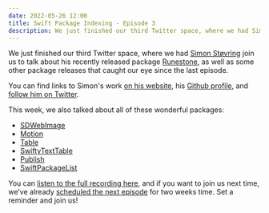 ```yaml
---
date: 2022-05-26 12:00
title: Swift Package Indexing - Episode 3
description: We just finished our third Twitter space, where we had Simon Støvring join us to talk about his recently released package Runestone, as well as some other package releases that caught our eye since the last episode. This time we covered six packages.
---
```


We just finished our third Twitter space, where we had [Simon Støvring](https://twitter.com/simonbs) join us to talk about his recently released package [Runestone](https://swiftpackageindex.com/simonbs/Runestone), as well as some other package releases that caught our eye since the last episode.

You can find links to Simon's work [on his website](https://simonbs.dev), his [Github profile](https://github.com/simonbs), and [follow him on Twitter](https://twitter.com/simonbs).

This week, we also talked about all of these wonderful packages:

- [SDWebImage](https://swiftpackageindex.com/SDWebImage/SDWebImage)
- [Motion](https://swiftpackageindex.com/b3ll/Motion)
- [Table](https://swiftpackageindex.com/JanGorman/Table)
- [SwiftyTextTable](https://swiftpackageindex.com/scottrhoyt/SwiftyTextTable)
- [Publish](https://swiftpackageindex.com/JohnSundell/Publish)
- [SwiftPackageList](https://swiftpackageindex.com/FelixHerrmann/swift-package-list)

You can [listen to the full recording here](https://twitter.com/i/spaces/1dRKZlOpkErJB), and if you want to join us next time, we’ve already [scheduled the next episode](https://twitter.com/i/spaces/1djxXPpdejLxZ) for two weeks time. Set a reminder and join us!
